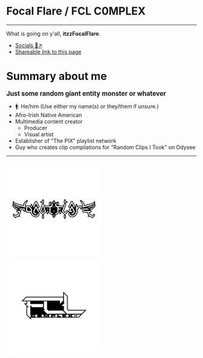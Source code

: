 <!-- home.md -->
Focal Flare / FCL C0MPLEX
=========
------

What is going on y'all, **itzzFocalFlare**.
* [Socials 🔗↗](https://focalflare.carrd.co)
* [Shareable link to this page](https://share-this.net/?basePath=https://raw.githubusercontent.com/FocalFlare/FocalFlare-MD-Page/main&homepage=home.md&sidebar=true&browser-tab-title=FCL&hide-credits=true&font-family=Arial,sans-serif&font-size=20px&link-color=ff003d&loadFavicon=favicon.png&loadSidebar=_sidebar.md&loadFooter=_footer.md&name=FCL&logo=Images/sidebarIcon.png&searchbox=true&externalLinkTarget=_blank&mergeNavbar=true&zoom-images=true&max-width=80&dark-mode=on#/)

# Summary about me
<big><strong>Just some random giant entity monster or whatever</strong></big>
- 🚹: He/him (Use either my name(s) or they/them if unsure.)
- Afro-Irish Native American
- Multimedia content creator
	- Producer
	- Visual artist
- Establisher of "The PIX" playlist network
- Guy who creates clip compilations for "Random Clips I Took" on Odysee

---

<img src="Images/Self Logo - Focal Flare 2023 RAW2.png" width="50%">

<img src="Images/Self Logo - FCL C0MPLEX Logo RAW2.png" width="50%">
